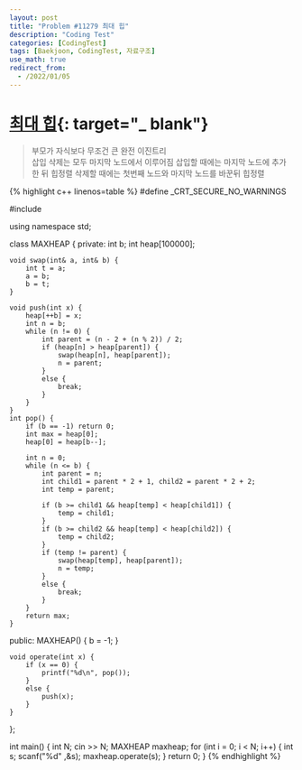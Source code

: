 ```yaml
---
layout: post
title: "Problem #11279 최대 힙"
description: "Coding Test"
categories: [CodingTest]
tags: [Baekjoon, CodingTest, 자료구조]
use_math: true
redirect_from:
  - /2022/01/05
---
```


# [최대 힙](https://www.acmicpc.net/problem/11279){: target="_ blank"}

> 부모가 자식보다 무조건 큰 완전 이진트리      
> 삽입 삭제는 모두 마지막 노드에서 이루어짐
> 삽입할 때에는 마지막 노드에 추가한 뒤 힙정렬
> 삭제할 때에는 첫번째 노드와 마지막 노드를 바꾼뒤 힙정렬

{% highlight c++ linenos=table %} 
#define _CRT_SECURE_NO_WARNINGS

#include <iostream>

using namespace std;

class MAXHEAP {
private:
	int b;
	int heap[100000];

	void swap(int& a, int& b) {
		int t = a;
		a = b;
		b = t;
	}

	void push(int x) {
		heap[++b] = x;
		int n = b;
		while (n != 0) {
			int parent = (n - 2 + (n % 2)) / 2;
			if (heap[n] > heap[parent]) {
				swap(heap[n], heap[parent]);
				n = parent;
			}
			else {
				break;
			}
		}
	}
	int pop() {
		if (b == -1) return 0;
		int max = heap[0];
		heap[0] = heap[b--];

		int n = 0;
		while (n <= b) {
			int parent = n;
			int child1 = parent * 2 + 1, child2 = parent * 2 + 2;
			int temp = parent;

			if (b >= child1 && heap[temp] < heap[child1]) {
				temp = child1;
			}
			if (b >= child2 && heap[temp] < heap[child2]) {
				temp = child2;
			}
			if (temp != parent) {
				swap(heap[temp], heap[parent]);
				n = temp;
			}
			else {
				break;
			}
		}
		return max;
	}
public:
	MAXHEAP() {
		b = -1;
	}

	void operate(int x) {
		if (x == 0) {
			printf("%d\n", pop());
		}
		else {
			push(x);
		}
	}
	
};

int main() {
	int N;
	cin >> N;
	MAXHEAP maxheap;
	for (int i = 0; i < N; i++) {
		int s;
		scanf("%d" ,&s);
		maxheap.operate(s);
	}
	return 0;
}
{% endhighlight %}

